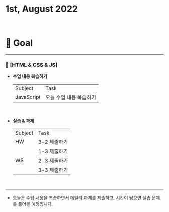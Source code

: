 # 1st, August 2022 
<br>

# 🍎 Goal
---

### 📗 **[HTML & CSS & JS]**
- **수업 내용 복습하기**
    <table>
    <tr>
      <td>Subject</td>
      <td>Task</td>
    </tr>
    <tr>
      <td>JavaScript</td>
      <td>오늘 수업 내용 복습하기</td>
    </tr>
  </table>
<br>

- **실습 & 과제**
    <table>
    <tr>
      <td>Subject</td>
      <td>Task</td>
    </tr>
    <tr>
      <td>HW</td>
      <td>3-2 제출하기</td>
    </tr>
    <tr>
      <td rowspan="4">WS</td>
    </tr>
    <tr>
      <td>1-3 제출하기</td>
    </tr>
    <tr>
      <td>2-3 제출하기</td>
    </tr>
    <tr>
      <td>3-3 제출하기</td>
    </tr>
  </table>
<br>

---

- 오늘은 수업 내용을 복습하면서 데일리 과제를 제출하고, 시간이 남으면 실습 문제를 풀어볼 예정입니다.

